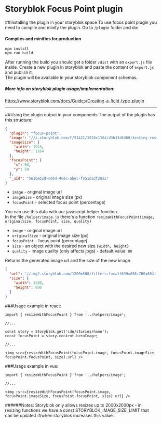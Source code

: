 # Storyblok Focus Point plugin

##Installing the plugin in your storyblok space 
To use focus point plugin you need to compile and minify the plugin. Go to `/plugin` folder and do:
#### Compiles and minifies for production
```
npm install
npm run build
```

After running the build you should get a folder `/dist` with an `export.js` file inside. 
Create a new plugin in storyblok and paste the content of `export.js` and publish it.  
The plugin will be available in your storyblok component schemas. 



##### More info on storyblok plugin usage/implementation: 
https://www.storyblok.com/docs/Guides/Creating-a-field-type-plugin

---

##Using the plugin output in your components
The output of the plugin has this structure:
```json
{
  "plugin": "focus-point",
  "image": "//a.storyblok.com/f/51421/1928x1164/d3b11d6d60/testing-resize.jpg",
  "imageSize": {
    "width": 1928,
    "height": 1164
  },
  "focusPoint": {
    "x": 50,
    "y": 50
  },
  "_uid": "be10eb2d-60bd-46ec-abe5-f851d2df29a2"
}
```
* `image` - original image url  
* `imageSize` - original image size (px) 
* `focusPoint` - selected focus point (percentage)

You can use this data with our javascript helper function.  
In the file `/helper/image.js` there's a function `resizeWithFocusPoint(image, originalSize, focusPoint, size, quality)`  

* `image` - original image url  
* `originalSize` - original image size (px) 
* `focusPoint` - focus point (percentage)
* `size` - an object with the desired new size `{width, height}`
* `quality` - image quality (only affects jpgs) - default value: `90`

Returns the generated image url and the size of the new image:
```json
{
  "url": "//img2.storyblok.com/1200x800/filters:focal(699x663:700x664):quality(90)/f/51421/1928x1164/d3b11d6d60/testing-resize.jpg",
  "size": {
    "width": 1200,
    "height": 800
  }
}
```
###Usage example in react: 

```JSX
import { resizeWithFocusPoint } from '../helpers/image';

//...

const story = Storyblok.get('cdn/stories/home');
const focusPoint = story.content.heroImage;

//...

<img src={resizeWithFocusPoint(focusPoint.image, focusPoint.imageSize, focusPoint.focusPoint, size).url} />
```

###Usage example in vue: 

```vue
import { resizeWithFocusPoint } from '../helpers/image';

//...

<img :src={resizeWithFocusPoint(focusPoint.image, focusPoint.imageSize, focusPoint.focusPoint, size).url} />
```
  

######Notes:
Storyblok only allows resizes up to 2000x2000px - in resizing functions we have a const STORYBLOK_IMAGE_SIZE_LIMIT that can be updated if/when storyblok increases this value.